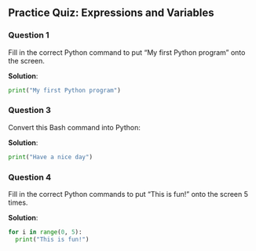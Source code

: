## Practice Quiz: Expressions and Variables

### Question 1

Fill in the correct Python command to put “My first Python program” onto the screen.

**Solution**:

```python
print("My first Python program")
```

### Question 3

Convert this Bash command into Python:

**Solution**:

```python
print("Have a nice day")
```

### Question 4

Fill in the correct Python commands to put “This is fun!” onto the screen 5 times.

**Solution**:

```python
for i in range(0, 5):
  print("This is fun!")
```